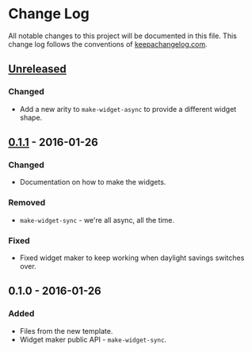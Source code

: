 # Change Log
All notable changes to this project will be documented in this file. This change log follows the conventions of [keepachangelog.com](http://keepachangelog.com/).

## [Unreleased][unreleased]
### Changed
- Add a new arity to `make-widget-async` to provide a different widget shape.

## [0.1.1] - 2016-01-26
### Changed
- Documentation on how to make the widgets.

### Removed
- `make-widget-sync` - we're all async, all the time.

### Fixed
- Fixed widget maker to keep working when daylight savings switches over.

## 0.1.0 - 2016-01-26
### Added
- Files from the new template.
- Widget maker public API - `make-widget-sync`.

[unreleased]: https://github.com/your-name/yorck-ratings/compare/0.1.1...HEAD
[0.1.1]: https://github.com/your-name/yorck-ratings/compare/0.1.0...0.1.1
